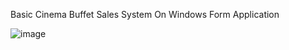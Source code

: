 Basic Cinema Buffet Sales System On Windows Form Application

![image](https://github.com/user-attachments/assets/f1b1adee-e748-4053-b76a-ee379d3e2c7a)

